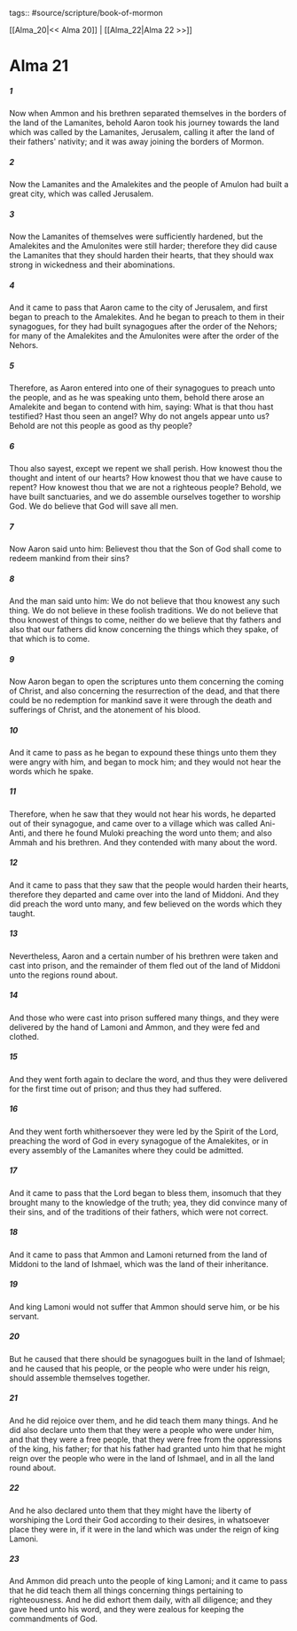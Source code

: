 tags:: #source/scripture/book-of-mormon

[[Alma_20|<< Alma 20]] | [[Alma_22|Alma 22 >>]]

# Alma 21

##### 1

Now when Ammon and his brethren separated themselves in the borders of the land of the Lamanites, behold Aaron took his journey towards the land which was called by the Lamanites, Jerusalem, calling it after the land of their fathers' nativity; and it was away joining the borders of Mormon.

##### 2

Now the Lamanites and the Amalekites and the people of Amulon had built a great city, which was called Jerusalem.

##### 3

Now the Lamanites of themselves were sufficiently hardened, but the Amalekites and the Amulonites were still harder; therefore they did cause the Lamanites that they should harden their hearts, that they should wax strong in wickedness and their abominations.

##### 4

And it came to pass that Aaron came to the city of Jerusalem, and first began to preach to the Amalekites. And he began to preach to them in their synagogues, for they had built synagogues after the order of the Nehors; for many of the Amalekites and the Amulonites were after the order of the Nehors.

##### 5

Therefore, as Aaron entered into one of their synagogues to preach unto the people, and as he was speaking unto them, behold there arose an Amalekite and began to contend with him, saying: What is that thou hast testified? Hast thou seen an angel? Why do not angels appear unto us? Behold are not this people as good as thy people?

##### 6

Thou also sayest, except we repent we shall perish. How knowest thou the thought and intent of our hearts? How knowest thou that we have cause to repent? How knowest thou that we are not a righteous people? Behold, we have built sanctuaries, and we do assemble ourselves together to worship God. We do believe that God will save all men.

##### 7

Now Aaron said unto him: Believest thou that the Son of God shall come to redeem mankind from their sins?

##### 8

And the man said unto him: We do not believe that thou knowest any such thing. We do not believe in these foolish traditions. We do not believe that thou knowest of things to come, neither do we believe that thy fathers and also that our fathers did know concerning the things which they spake, of that which is to come.

##### 9

Now Aaron began to open the scriptures unto them concerning the coming of Christ, and also concerning the resurrection of the dead, and that there could be no redemption for mankind save it were through the death and sufferings of Christ, and the atonement of his blood.

##### 10

And it came to pass as he began to expound these things unto them they were angry with him, and began to mock him; and they would not hear the words which he spake.

##### 11

Therefore, when he saw that they would not hear his words, he departed out of their synagogue, and came over to a village which was called Ani-Anti, and there he found Muloki preaching the word unto them; and also Ammah and his brethren. And they contended with many about the word.

##### 12

And it came to pass that they saw that the people would harden their hearts, therefore they departed and came over into the land of Middoni. And they did preach the word unto many, and few believed on the words which they taught.

##### 13

Nevertheless, Aaron and a certain number of his brethren were taken and cast into prison, and the remainder of them fled out of the land of Middoni unto the regions round about.

##### 14

And those who were cast into prison suffered many things, and they were delivered by the hand of Lamoni and Ammon, and they were fed and clothed.

##### 15

And they went forth again to declare the word, and thus they were delivered for the first time out of prison; and thus they had suffered.

##### 16

And they went forth whithersoever they were led by the Spirit of the Lord, preaching the word of God in every synagogue of the Amalekites, or in every assembly of the Lamanites where they could be admitted.

##### 17

And it came to pass that the Lord began to bless them, insomuch that they brought many to the knowledge of the truth; yea, they did convince many of their sins, and of the traditions of their fathers, which were not correct.

##### 18

And it came to pass that Ammon and Lamoni returned from the land of Middoni to the land of Ishmael, which was the land of their inheritance.

##### 19

And king Lamoni would not suffer that Ammon should serve him, or be his servant.

##### 20

But he caused that there should be synagogues built in the land of Ishmael; and he caused that his people, or the people who were under his reign, should assemble themselves together.

##### 21

And he did rejoice over them, and he did teach them many things. And he did also declare unto them that they were a people who were under him, and that they were a free people, that they were free from the oppressions of the king, his father; for that his father had granted unto him that he might reign over the people who were in the land of Ishmael, and in all the land round about.

##### 22

And he also declared unto them that they might have the liberty of worshiping the Lord their God according to their desires, in whatsoever place they were in, if it were in the land which was under the reign of king Lamoni.

##### 23

And Ammon did preach unto the people of king Lamoni; and it came to pass that he did teach them all things concerning things pertaining to righteousness. And he did exhort them daily, with all diligence; and they gave heed unto his word, and they were zealous for keeping the commandments of God.

